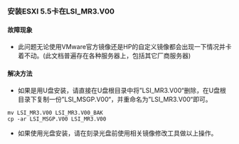
### 安装ESXI 5.5卡在LSI_MR3.V00
#### 故障现象
- 此问题无论使用VMware官方镜像还是HP的自定义镜像都会出现一下情况并卡着不动。(此文档普遍存在各种服务器上，包括其它厂商服务器)

#### 解决方法
- 如果是用U盘安装，请直接在U盘根目录中将”LSI_MR3.V00“删除，在U盘根目录下复制一份”LSI_MSGP.V00“，并重命名为”LSI_MR3.V00“即可。
```
mv LSI_MR3.V00 LSI_MR3.V00_BAK
cp -ar LSI_MSGP.V00 LSI_MR3.V00
```

- 如果使用光盘安装，请在刻录光盘前使用相关镜像修改工具做以上操作。
